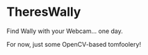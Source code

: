 TheresWally
===========

Find Wally with your Webcam... one day.

For now, just some OpenCV-based tomfoolery! 
